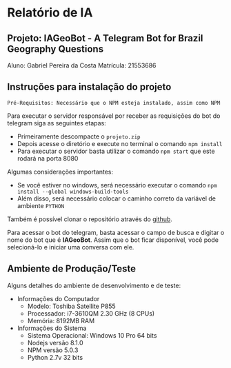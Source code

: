# Relatório de IA
## Projeto: IAGeoBot - A Telegram Bot for Brazil Geography Questions

Aluno: Gabriel Pereira da Costa
Matrícula: 21553686

## Instruções para instalação do projeto

````
Pré-Requisitos: Necessário que o NPM esteja instalado, assim como NPM
````

Para executar o servidor responsável por receber as requisições do bot do telegram siga as seguintes etapas:

- Primeiramente descompacte o `projeto.zip`
- Depois acesse o diretório e execute no terminal o comando `npm install`
- Para executar o servidor basta utilizar o comando `npm start` que este rodará na porta 8080

Algumas considerações importantes:

- Se você estiver no windows, será necessário executar o comando `npm install --global windows-build-tools`
- Além disso, será necessário colocar o caminho correto da variável de ambiente `PYTHON`

Também é possível clonar o repositório através do [github](https://github.com/gabrielpcosta18/IA-GeographyBot.git).

Para acessar o bot do telegram, basta acessar o campo de busca e digitar o nome do bot que é **IAGeoBot**.
Assim que o bot ficar disponível, você pode selecioná-lo e iniciar uma conversa com ele.

## Ambiente de Produção/Teste

Alguns detalhes do ambiente de desenvolvimento e de teste:
- Informações do Computador
    - Modelo: Toshiba Satellite P855
    - Processador: i7-3610QM 2.30 GHz (8 CPUs)
    - Memória: 8192MB RAM
- Informações do Sistema
    - Sistema Operacional: Windows 10 Pro 64 bits
    - Nodejs versão 8.1.0
    - NPM versão 5.0.3
    - Python 2.7v 32 bits
